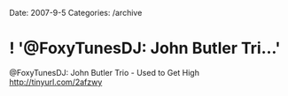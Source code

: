 Date: 2007-9-5
Categories: /archive

# ! '@FoxyTunesDJ:  John Butler Tri…'

@FoxyTunesDJ:  John Butler Trio - Used to Get High http://tinyurl.com/2afzwy
